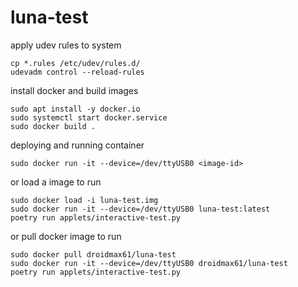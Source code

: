 luna-test
===

apply udev rules to system

```
cp *.rules /etc/udev/rules.d/
udevadm control --reload-rules
```

install docker and build images

```
sudo apt install -y docker.io
sudo systemctl start docker.service
sudo docker build .
```

deploying and running container

```
sudo docker run -it --device=/dev/ttyUSB0 <image-id>
```

or load a image to run

```
sudo docker load -i luna-test.img
sudo docker run -it --device=/dev/ttyUSB0 luna-test:latest
poetry run applets/interactive-test.py
```

or pull docker image to run

```
sudo docker pull droidmax61/luna-test
sudo docker run -it --device=/dev/ttyUSB0 droidmax61/luna-test
poetry run applets/interactive-test.py
```
